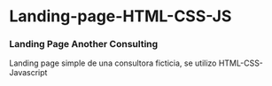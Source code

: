 # Landing-page-HTML-CSS-JS
### Landing Page Another Consulting
Landing page simple de una consultora ficticia, se utilizo HTML-CSS-Javascript
